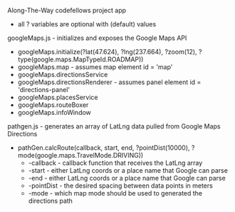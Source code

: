 Along-The-Way codefellows project app

- all ? variables are optional with (default) values

googleMaps.js - initializes and exposes the Google Maps API
  - googleMaps.initialize(?lat(47.624), ?lng(237.664), ?zoom(12), ?type(google.maps.MapTypeId.ROADMAP))
  - googleMaps.map - assumes map element id = 'map'
  - googleMaps.directionsService
  - googleMaps.directionsRenderer - assumes panel element id = 'directions-panel'
  - googleMaps.placesService
  - googleMaps.routeBoxer
  - googleMaps.infoWindow

pathgen.js - generates an array of LatLng data pulled from Google Maps Directions
  - pathGen.calcRoute(callback, start, end, ?pointDist(10000), ?mode(google.maps.TravelMode.DRIVING))
    - -callback - callback function that receives the LatLng array
    - -start - either LatLng coords or a place name that Google can parse
    - -end - either LatLng coords or a place name that Google can parse
    - -pointDist - the desired spacing between data points in meters
    - -mode - which map mode should be used to generated the directions path
